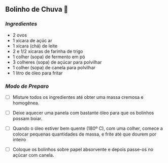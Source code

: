 ## Bolinho de Chuva​  :cookie:

### _Ingredientes_

- 2 ovos
- 1 xícara de açúc ar
- 1 xícara (chá) de leite
- 2 e 1/2 xícaras de farinha de trigo
- 1 colher (sopa) de fermento em pó
- 3 colheres (sopa) de açúcar para polvilhar
- 1 colher (sopa) de canela para polvilhar
- 1 litro de óleo para fritar

### _​Modo de Preparo_

- [ ] Misture todos os ingredientes até obter uma massa cremosa e homogênea.

- [ ] Deixe aquecer uma panela com bastante óleo para que os bolinhos possam boiar.

- [ ] Quando o óleo estiver bem quente (180º C), com uma colher, comece a colocar pequenas quantidades de massa, e frite até que dourem por inteiro

- [ ] Coloque os bolinhos sobre papel absorvente e depois passe-os no açúcar com canela.